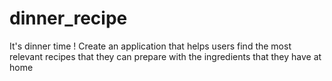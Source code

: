 # dinner_recipe
It's dinner time ! Create an application that helps users find the most relevant recipes that they can prepare with the ingredients that they have at home
